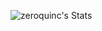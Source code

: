 ![zeroquinc's Stats](https://github-readme-stats.vercel.app/api?username=zeroquinc&theme=vue-dark&show_icons=true&hide_border=true&count_private=true)
